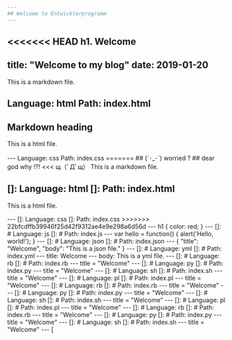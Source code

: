 ```yaml
---
## Welcome to Entwicklerprogramm
---
```

<<<<<<< HEAD
h1. Welcome
---

title: "Welcome to my blog"
date: 2019-01-20
---

This is a markdown file.

Language: html
Path: index.html
----------------

## Markdown heading



<p>This is a html file.</p>
---
Language: css
Path: index.css
=======
## (´･_･`) worried ?
##        dear god why !?!  <<<  щ（ﾟДﾟщ）
This is a markdown file.

[]:  Language: html
[]:  Path: index.html
---

<p>This is a html file.</p>
---
[]:  Language: css
[]:  Path: index.css
>>>>>>> 22bfcdffb39946f25d42f9312ae4e9e298a6d56d
---
h1 {
  color: red;
}
---
[]: # Language: js
[]: # Path: index.js
---
var hello = function() {
  alert('Hello, world!');
}
---
[]: # Language: json
[]: # Path: index.json
---
{
  "title": "Welcome",
  "body": "This is a json file."
}
---
[]: # Language: yml
[]: # Path: index.yml
---
title: Welcome
---
body: This is a yml file.
---
[]: # Language: rb
[]: # Path: index.rb
---
title = "Welcome"
---
[]: # Language: py
[]: # Path: index.py
---
title = "Welcome"
---
[]: # Language: sh
[]: # Path: index.sh
---
title = "Welcome"
---
[]: # Language: pl
[]: # Path: index.pl
---
title = "Welcome"
---
[]: # Language: rb
[]: # Path: index.rb
---
title = "Welcome"
---
[]: # Language: py
[]: # Path: index.py
---
title = "Welcome"
---
[]: # Language: sh
[]: # Path: index.sh
---
title = "Welcome"
---
[]: # Language: pl
[]: # Path: index.pl
---
title = "Welcome"
---
[]: # Language: rb
[]: # Path: index.rb
---
title = "Welcome"
---
[]: # Language: py
[]: # Path: index.py
---
title = "Welcome"
---
[]: # Language: sh
[]: # Path: index.sh
---
title = "Welcome"
---
[
